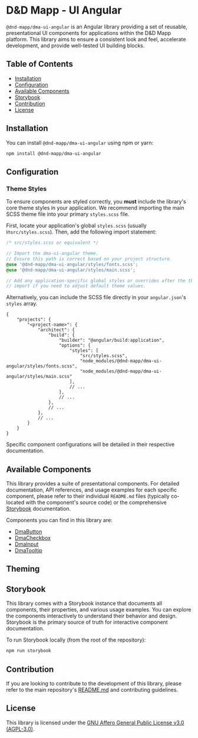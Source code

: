 # D&D Mapp - UI Angular

`@dnd-mapp/dma-ui-angular` is an Angular library providing a set of reusable, presentational UI components for applications within the D&D Mapp platform. This library aims to ensure a consistent look and feel, accelerate development, and provide well-tested UI building blocks.

## Table of Contents

*   [Installation](#installation)
*   [Configuration](#configuration)
*   [Available Components](#available-components)
*   [Storybook](#storybook)
*   [Contribution](#contribution)
*   [License](#license)

## Installation

You can install `@dnd-mapp/dma-ui-angular` using npm or yarn:

```bash
npm install @dnd-mapp/dma-ui-angular
```

## Configuration

### Theme Styles

To ensure components are styled correctly, you **must** include the library's core theme styles in your application. We recommend importing the main SCSS theme file into your primary `styles.scss` file.

First, locate your application's global `styles.scss` (usually in`src/styles.scss`). Then, add the following import statement:

```scss
/* src/styles.scss or equivalent */

// Import the dma-ui-angular theme.
// Ensure this path is correct based on your project structure.
@use '@dnd-mapp/dma-ui-angular/styles/fonts.scss';
@use '@dnd-mapp/dma-ui-angular/styles/main.scss';

// Add any application-specific global styles or overrides after the theme
// import if you need to adjust default theme values.
```

Alternatively, you can include the SCSS file directly in your `angular.json`'s `styles` array.

```json5
{
    "projects": {
        "<project-name>": {
            "architect": {
                "build": {
                    "builder": "@angular/build:application",
                    "options": {
                        "styles": [
                            "src/styles.scss",
                            "node_modules/@dnd-mapp/dma-ui-angular/styles/fonts.scss",
                            "node_modules/@dnd-mapp/dma-ui-angular/styles/main.scss"
                        ],
                        // ...
                    },
                    // ...
                },
                // ...
            },
            // ...
        }
    }
}
```

Specific component configurations will be detailed in their respective documentation.

## Available Components

This library provides a suite of presentational components. For detailed documentation, API references, and usage examples for each specific component, please refer to their individual `README.md` files (typically co-located with the component's source code) or the comprehensive [Storybook](https://dnd-mapp.github.io/dma-ui-angular) documentation.

Components you can find in this library are:

*  [DmaButton](src/lib/button/README.md)
*  [DmaCheckbox](src/lib/checkbox/README.md)
*  [DmaInput](src/lib/input/README.md)
*  [DmaTooltip](src/lib/tooltip/README.md)

## Theming

## Storybook

This library comes with a Storybook instance that documents all components, their properties, and various usage examples. You can explore the components interactively to understand their behavior and design. Storybook is the primary source of truth for interactive component documentation.

To run Storybook locally (from the root of the repository):

```bash
npm run storybook
```

## Contribution

If you are looking to contribute to the development of this library, please refer to the main repository's [README.md](https://github.com/dnd-mapp/dma-ui-angular/blob/main/README.md) and contributing guidelines.

## License

This library is licensed under the [GNU Affero General Public License v3.0 (AGPL-3.0)](https://github.com/dnd-mapp/dma-ui-angular/blob/main/LICENSE).
